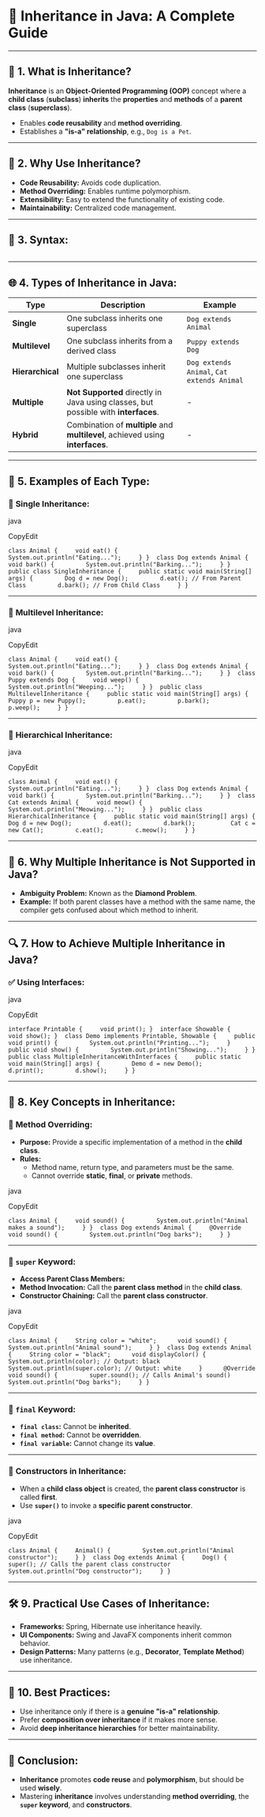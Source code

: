 
# 📝 **Inheritance in Java: A Complete Guide**

---

## 🚦 **1. What is Inheritance?**

**Inheritance** is an **Object-Oriented Programming (OOP)** concept where a **child class** (**subclass**) **inherits** the **properties** and **methods** of a **parent class** (**superclass**).

- Enables **code reusability** and **method overriding**.
- Establishes a **"is-a" relationship**, e.g., `Dog is a Pet`.

---

## 🎯 **2. Why Use Inheritance?**

- **Code Reusability:** Avoids code duplication.
- **Method Overriding:** Enables runtime polymorphism.
- **Extensibility:** Easy to extend the functionality of existing code.
- **Maintainability:** Centralized code management.

---

## 🧱 **3. Syntax:**

```java

```

---

## 🌐 **4. Types of Inheritance in Java:**

|Type|Description|Example|
|---|---|---|
|**Single**|One subclass inherits one superclass|`Dog extends Animal`|
|**Multilevel**|One subclass inherits from a derived class|`Puppy extends Dog`|
|**Hierarchical**|Multiple subclasses inherit one superclass|`Dog extends Animal`, `Cat extends Animal`|
|**Multiple**|**Not Supported** directly in Java using classes, but possible with **interfaces**.|-|
|**Hybrid**|Combination of **multiple** and **multilevel**, achieved using **interfaces**.|-|

---

## 📂 **5. Examples of Each Type:**

### 🔹 **Single Inheritance:**

java

CopyEdit

`class Animal {     void eat() {         System.out.println("Eating...");     } }  class Dog extends Animal {     void bark() {         System.out.println("Barking...");     } }  public class SingleInheritance {     public static void main(String[] args) {         Dog d = new Dog();         d.eat(); // From Parent Class         d.bark(); // From Child Class     } }`

---

### 🔹 **Multilevel Inheritance:**

java

CopyEdit

`class Animal {     void eat() {         System.out.println("Eating...");     } }  class Dog extends Animal {     void bark() {         System.out.println("Barking...");     } }  class Puppy extends Dog {     void weep() {         System.out.println("Weeping...");     } }  public class MultilevelInheritance {     public static void main(String[] args) {         Puppy p = new Puppy();         p.eat();         p.bark();         p.weep();     } }`

---

### 🔹 **Hierarchical Inheritance:**

java

CopyEdit

`class Animal {     void eat() {         System.out.println("Eating...");     } }  class Dog extends Animal {     void bark() {         System.out.println("Barking...");     } }  class Cat extends Animal {     void meow() {         System.out.println("Meowing...");     } }  public class HierarchicalInheritance {     public static void main(String[] args) {         Dog d = new Dog();         d.eat();         d.bark();          Cat c = new Cat();         c.eat();         c.meow();     } }`

---

## 🚫 **6. Why Multiple Inheritance is Not Supported in Java?**

- **Ambiguity Problem:** Known as the **Diamond Problem**.
- **Example:** If both parent classes have a method with the same name, the compiler gets confused about which method to inherit.

---

## 🔍 **7. How to Achieve Multiple Inheritance in Java?**

### ✅ **Using Interfaces:**

java

CopyEdit

`interface Printable {     void print(); }  interface Showable {     void show(); }  class Demo implements Printable, Showable {     public void print() {         System.out.println("Printing...");     }     public void show() {         System.out.println("Showing...");     } }  public class MultipleInheritanceWithInterfaces {     public static void main(String[] args) {         Demo d = new Demo();         d.print();         d.show();     } }`

---

## 🎯 **8. Key Concepts in Inheritance:**

### 🔹 **Method Overriding:**

- **Purpose:** Provide a specific implementation of a method in the **child class**.
- **Rules:**
    - Method name, return type, and parameters must be the same.
    - Cannot override **static**, **final**, or **private** methods.

java

CopyEdit

`class Animal {     void sound() {         System.out.println("Animal makes a sound");     } }  class Dog extends Animal {     @Override     void sound() {         System.out.println("Dog barks");     } }`

---

### 🔹 **`super` Keyword:**

- **Access Parent Class Members:**
- **Method Invocation:** Call the **parent class method** in the **child class**.
- **Constructor Chaining:** Call the **parent class constructor**.

java

CopyEdit

`class Animal {     String color = "white";      void sound() {         System.out.println("Animal sound");     } }  class Dog extends Animal {     String color = "black";      void displayColor() {         System.out.println(color); // Output: black         System.out.println(super.color); // Output: white     }      @Override     void sound() {         super.sound(); // Calls Animal's sound()         System.out.println("Dog barks");     } }`

---

### 🔹 **`final` Keyword:**

- **`final class`:** Cannot be **inherited**.
- **`final method`:** Cannot be **overridden**.
- **`final variable`:** Cannot change its **value**.

---

### 🔹 **Constructors in Inheritance:**

- When a **child class object** is created, the **parent class constructor** is called **first**.
- Use **`super()`** to invoke a **specific parent constructor**.

java

CopyEdit

`class Animal {     Animal() {         System.out.println("Animal constructor");     } }  class Dog extends Animal {     Dog() {         super(); // Calls the parent class constructor         System.out.println("Dog constructor");     } }`

---

## 🛠️ **9. Practical Use Cases of Inheritance:**

- **Frameworks:** Spring, Hibernate use inheritance heavily.
- **UI Components:** Swing and JavaFX components inherit common behavior.
- **Design Patterns:** Many patterns (e.g., **Decorator**, **Template Method**) use inheritance.

---

## 🚦 **10. Best Practices:**

- Use inheritance only if there is a **genuine "is-a" relationship**.
- Prefer **composition over inheritance** if it makes more sense.
- Avoid **deep inheritance hierarchies** for better maintainability.

---

## 🎯 **Conclusion:**

- **Inheritance** promotes **code reuse** and **polymorphism**, but should be used **wisely**.
- Mastering **inheritance** involves understanding **method overriding**, the **`super` keyword**, and **constructors**.